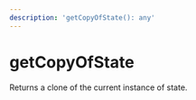 ```yaml
---
description: 'getCopyOfState(): any'
---
```


# getCopyOfState

Returns a clone of the current instance of state.&#x20;
